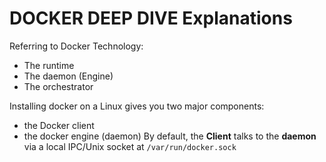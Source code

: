 DOCKER DEEP DIVE Explanations
=============================


Referring to Docker Technology:
   - The runtime
   - The daemon (Engine)
   - The orchestrator

Installing docker on a Linux gives you two major components:
   - the Docker client
   - the docker engine (daemon)
By default, the **Client** talks to the **daemon** via a local IPC/Unix socket at `/var/run/docker.sock`
